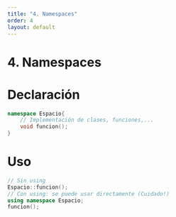 ```yaml
---
title: "4. Namespaces"
order: 4
layout: default
---
```


# **4. Namespaces**

# Declaración
```cpp
namespace Espacio{
    // Implementación de clases, funciones,...
    void funcion();
}
```

# Uso
```cpp
// Sin using
Espacio::funcion();
// Con using: se puede usar directamente (Cuidado!)
using namespace Espacio;
funcion();
```